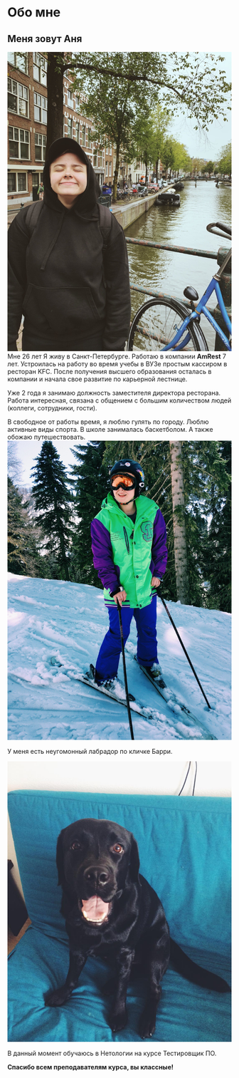 # Обо мне 
## Меня зовут Аня
![Да,это я.](этоя.jpg)
 Мне 26 лет
 Я живу в Санкт-Петербурге.
  Работаю в компании  **AmRest** 7 лет.
Устроилась на работу во время учебы в ВУЗе простым кассиром в ресторан KFC. После получения высшего образования осталась в компании и начала свое развитие по карьерной лестнице.  

Уже 2 года я занимаю должность заместителя директора ресторана.
Работа интересная, связана с общением с большим количеством людей (коллеги, сотрудники, гости).  

В свободное от работы время, я люблю гулять по городу. Люблю активные виды спорта. В школе занималась баскетболом. А также обожаю путешествовать.
![Это  я на лыжах](этоспортик.jpg)  

У меня есть неугомонный лабрадор по кличке Барри.  

![Это Барри](этоБарри.jpg)  

В данный момент обучаюсь в Нетологии на курсе Тестировщик ПО.  

**Спасибо всем преподавателям курса, вы классные!**
